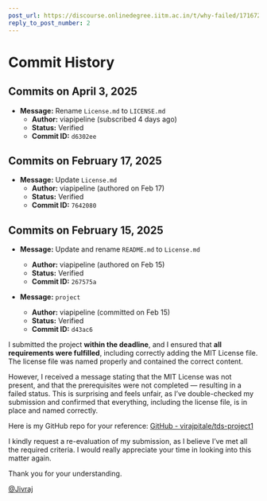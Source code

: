 ```yaml
---
post_url: https://discourse.onlinedegree.iitm.ac.in/t/why-failed/171672/5
reply_to_post_number: 2
---
```

# Commit History

## Commits on April 3, 2025
- **Message:** Rename `License.md` to `LICENSE.md`
  - **Author:** viapipeline (subscribed 4 days ago)
  - **Status:** Verified
  - **Commit ID:** `d6302ee`
  
## Commits on February 17, 2025
- **Message:** Update `License.md`
  - **Author:** viapipeline (authored on Feb 17)
  - **Status:** Verified
  - **Commit ID:** `7642080`

## Commits on February 15, 2025
- **Message:** Update and rename `README.md` to `License.md`
  - **Author:** viapipeline (authored on Feb 15)
  - **Status:** Verified
  - **Commit ID:** `267575a`

- **Message:** `project`
  - **Author:** viapipeline (committed on Feb 15)
  - **Status:** Verified
  - **Commit ID:** `d43ac6`

  
I submitted the project **within the deadline**, and I ensured that **all requirements were fulfilled**, including correctly adding the MIT License file. The license file was named properly and contained the correct content.

However, I received a message stating that the MIT License was not present, and that the prerequisites were not completed — resulting in a failed status. This is surprising and feels unfair, as I’ve double-checked my submission and confirmed that everything, including the license file, is in place and named correctly.

Here is my GitHub repo for your reference: [GitHub - virajpitale/tds-project1](https://github.com/virajpitale/tds-project1)

I kindly request a re-evaluation of my submission, as I believe I’ve met all the required criteria. I would really appreciate your time in looking into this matter again.

Thank you for your understanding.

[@Jivraj](/u/jivraj)